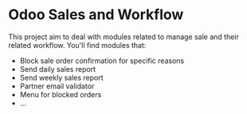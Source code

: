 Odoo Sales and Workflow
=======================

This project aim to deal with modules related to manage sale and their related workflow. You'll find modules that:

 - Block sale order confirmation for specific reasons
 - Send daily sales report
 - Send weekly sales report
 - Partner email validator
 - Menu for blocked orders
 - ...
